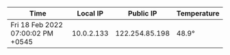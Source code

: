 | Time     | Local IP | Public IP | Temperature |
| ----------- | ----------- | ----------- | ----------- |
| Fri 18 Feb 2022 07:00:02 PM +0545      | 10.0.2.133     | 122.254.85.198  | 48.9° |
